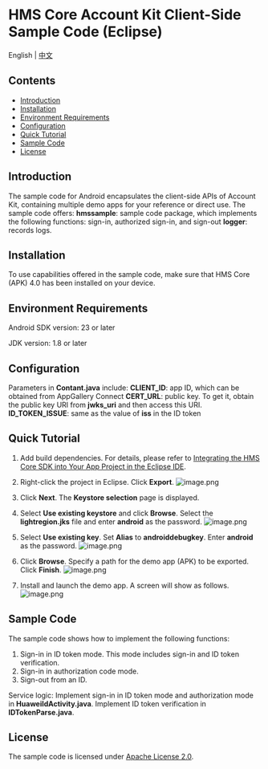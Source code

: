 ﻿# HMS Core Account Kit Client-Side Sample Code (Eclipse)

English | [中文](README_ZH.md)

## Contents
* [Introduction](#Introduction)
* [Installation](#Installation)
* [Environment Requirements](#Environment-Requirements)
* [Configuration](#Configuration)
* [Quick Tutorial](#Quick-Tutorial)
* [Sample Code](#Sample-Code)
* [License](#License)

## Introduction
The sample code for Android encapsulates the client-side APIs of Account Kit, containing multiple demo apps for your reference or direct use. The sample code offers:
**hmssample**: sample code package, which implements the following functions: sign-in, authorized sign-in, and sign-out
**logger**: records logs.

## Installation
To use capabilities offered in the sample code, make sure that HMS Core (APK) 4.0 has been installed on your device.

## Environment Requirements
Android SDK version: 23 or later

JDK version: 1.8 or later

## Configuration
Parameters in **Contant.java** include:
**CLIENT_ID**: app ID, which can be obtained from AppGallery Connect
**CERT_URL**: public key. To get it, obtain the public key URI from **jwks_uri** and then access this URI.
**ID_TOKEN_ISSUE**: same as the value of **iss** in the ID token

## Quick Tutorial
1. Add build dependencies. For details, please refer to [Integrating the HMS Core SDK into Your App Project in the Eclipse IDE](https://developer.huawei.com/consumer/en/doc/development/HMSCore-Guides/ep-integration-hms-core-sdk-0000001050309714?ha_source=hms1).

2. Right-click the project in Eclipse. Click **Export**.
![image.png](http://image.huawei.com/tiny-lts/v1/images/d9a59bb5b945f8c95979be3b7b3b1d37_511x542.png@900-0-90-f.png)

3. Click **Next**. The **Keystore selection** page is displayed.

4. Select **Use existing keystore** and click **Browse**. Select the **lightregion.jks** file and enter **android** as the password.
![image.png](http://image.huawei.com/tiny-lts/v1/images/f614cfefc03ee9dbbc1dba2daeedc304_510x542.png@900-0-90-f.png)

5. Select **Use existing key**. Set **Alias** to **androiddebugkey**. Enter **android** as the password.
![image.png](http://image.huawei.com/tiny-lts/v1/images/d70ab5ecddbd53eb5ba63c239f7efa1f_510x542.png@900-0-90-f.png)

6. Click **Browse**. Specify a path for the demo app (APK) to be exported. Click **Finish**.
![image.png](http://image.huawei.com/tiny-lts/v1/images/db9fd9f9b2ebd23f3f99685bacc30192_511x540.png@900-0-90-f.png)

7. Install and launch the demo app. A screen will show as follows.
![image.png](http://image.huawei.com/tiny-lts/v1/images/b3e3cf07c5da4ddd419559ba7e76fd30_276x599.png@900-0-90-f.png)

## Sample Code
The sample code shows how to implement the following functions:
1. Sign-in in ID token mode. This mode includes sign-in and ID token verification.
2. Sign-in in authorization code mode.
3. Sign-out from an ID.

Service logic: Implement sign-in in ID token mode and authorization mode in **HuaweiIdActivity.java**. Implement ID token verification in **IDTokenParse.java**.

## License
The sample code is licensed under [Apache License 2.0](http://www.apache.org/licenses/LICENSE-2.0).
